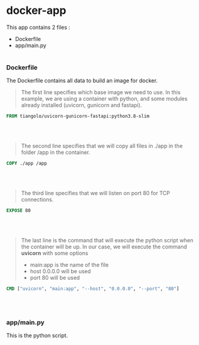 # docker-app

This app contains 2 files :
- Dockerfile
- app/main.py
<br></br>
### Dockerfile
The Dockerfile contains all data to build an image for docker.
> The first line specifies which base image we need to use. In this example, we are using a container with python, and some modules already installed (uvicorn, gunicorn and fastapi).
```dockerfile
FROM tiangolo/uvicorn-gunicorn-fastapi:python3.8-slim
```
<br></br>
> The second line specifies that we will copy all files in ./app in the folder /app in the container.
```dockerfile
COPY ./app /app
```
<br></br>
> The third line specifies that we will listen on port 80 for TCP connections.
```dockerfile
EXPOSE 80
```
<br></br>
> The last line is the command that will execute the python script when the container will be up. In our case, we will execute the command **uvicorn** with some options
> - main:app is the name of the file
> - host 0.0.0.0 will be used
> - port 80 will be used
```dockerfile
CMD ["uvicorn", "main:app", "--host", "0.0.0.0", "--port", "80"]
```
<br></br>
### app/main.py
This is the python script.
